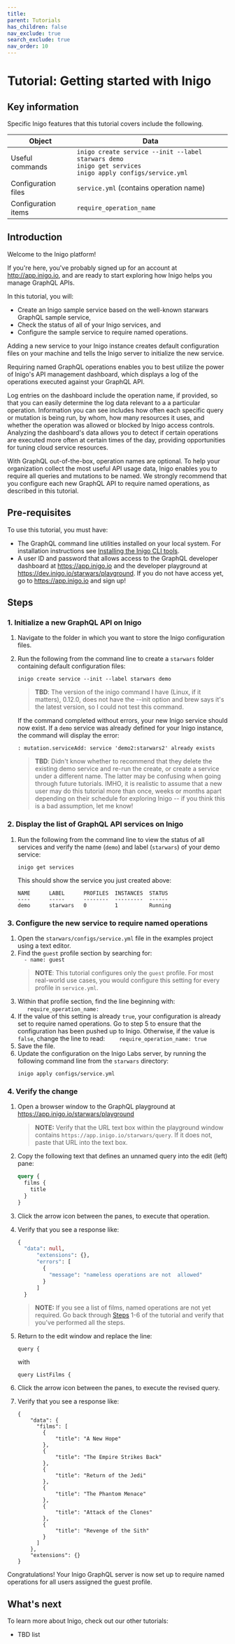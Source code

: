 ```yaml
---
title: 
parent: Tutorials
has_children: false
nav_exclude: true
search_exclude: true
nav_order: 10
---
```


# Tutorial: Getting started with Inigo

## Key information

Specific Inigo features that this tutorial covers include the following.

| Object | Data |
| --- | --- |
| Useful commands | `inigo create service --init --label starwars demo`<br>`inigo get services`<br>`inigo apply configs/service.yml`|
| Configuration files | `service.yml` (contains operation name) |  
| Configuration items | `require_operation_name` | 
 
## Introduction

Welcome to the Inigo platform!

If you're here, you've probably signed up for an account at http://app.inigo.io, and are ready to start exploring how Inigo helps you manage GraphQL APIs.

In this tutorial, you will:
* Create an Inigo sample service based on the well-known starwars GraphQL sample service,
* Check the status of all of your Inigo services, and
* Configure the sample service to require named operations.

Adding a new service to your Inigo instance creates default configuration files on your machine and tells the Inigo server to initialize the new service.

Requiring named GraphQL operations enables you to best utilize the power of Inigo's API management dashboard, which displays a log of the operations executed against your GraphQL API.

Log entries on the dashboard include the operation name, if provided, so that you can easily determine the log data relevant to a a particular operation. Information you can see includes how often each specific query or mutation is being run, by whom, how many resources it uses, and whether the operation was allowed or blocked by Inigo access controls. Analyzing the dashboard's data allows you to detect if certain operations are executed more often at certain times of the day, providing opportunities for tuning cloud service resources.

With GraphQL out-of-the-box, operation names are optional. To help your organization collect the most useful API usage data, Inigo enables you to require all queries and mutations to be named. We strongly recommend that you configure each new GraphQL API to require named operations, as described in this tutorial.

## Pre-requisites

To use this tutorial, you must have:

* The GraphQL command line utilities installed on your local system. For installation instructions see [Installing the Inigo CLI tools](../guides/installing-inigo-cli-tools.md).
* A user ID and password that allows access to the GraphQL developer dashboard at https://app.inigo.io and the developer playground at https://dev.inigo.io/starwars/playground. If you do not have access yet, go to https://app.inigo.io and sign up!

## Steps
### 1. Initialize a new GraphQL API on Inigo
1. Navigate to the folder in which you want to store the Inigo configuration files.
2. Run the following from the command line to create a `starwars` folder containing default configuration files:
    ````
    inigo create service --init --label starwars demo
    ````
    > **TBD**: The version of the inigo command I have (Linux, if it matters), 0.12.0, does not have the --init option and brew says it's the latest version, so I could not test this command.

    If the command completed without errors, your new Inigo service should now exist. If a `demo` service was already defined for your Inigo instance, the command will display the error:
    ````
    : mutation.serviceAdd: service 'demo2:starwars2' already exists
    ````

    > **TBD**: Didn't know whether to recommend that they delete the existing demo service and re-run the create, or create a service under a different name. The latter may be confusing when going through future tutorials.  IMHO, it is realistic to assume that a new user may do this tutorial more than once, weeks or months apart depending on their schedule for exploring Inigo -- if you think this is a bad assumption, let me know!

### 2. Display the list of GraphQL API services on Inigo
1. Run the following from the command line to view the status of all services and verify the name (`demo`) and label (`starwars`) of your demo service:
    ````
    inigo get services
    ````
    This should show the service you just created above:
    ````
    NAME      LABEL      PROFILES  INSTANCES  STATUS  
    ----      -----      --------  ---------  ------  
    demo      starwars   0         1          Running  
    ````

### 3. Configure the new service to require named operations
1. Open the `starwars/configs/service.yml` file in the examples project using a text editor.
2. Find the `guest` profile section by searching for:  
``  - name: guest``
    > **NOTE**: This tutorial configures only the `guest` profile. For most real-world use cases, you would configure this setting for every profile in `service.yml`. 
3. Within that profile section, find the line beginning with:  
``    require_operation_name: ``
4. If the value of this setting is already `true`, your configuration is already set to require named operations. Go to step 5 to ensure that the configuration has been pushed up to Inigo. Otherwise, if the value is `false`, change the line to read:
``    require_operation_name: true``  
5. Save the file.  
6. Update the configuration on the Inigo Labs server, by running the following command line from the `starwars` directory:  
    ```
    inigo apply configs/service.yml
    ```

### 4. Verify the change
1. Open a browser window to the GraphQL playground at https://app.inigo.io/starwars/playground
    > **NOTE:** Verify that the URL text box within the playground window contains `https://app.inigo.io/starwars/query`. If it does not, paste that URL into the text box.
2. Copy the following text that defines an unnamed query into the edit (left) pane:  
    ```graphql
    query {  
      films {  
        title  
      }  
    }
    ```
3. Click the arrow icon between the panes, to execute that operation.  
4. Verify that you see a response like: 
    ```graphql
    {
      "data": null,  
          "extensions": {},  
          "errors": [  
            {  
              "message": "nameless operations are not  allowed"  
            }  
          ]  
      }
    ```  

      > **NOTE:** If you see a list of films, named operations are not yet required. Go back through [Steps](#steps) 1-6 of the tutorial and verify that you've performed all the steps.

5. Return to the edit window and replace the line: 
    ```
    query {
    ```
    with
    ```
    query ListFilms {
    ```
6. Click the arrow icon between the panes, to execute the revised query.
7. Verify that you see a response like:

    ```
    {
        "data": {
          "films": [
            {
                "title": "A New Hope"
            },
            {
                "title": "The Empire Strikes Back"
            },
            {
                "title": "Return of the Jedi"
            },
            {
                "title": "The Phantom Menace"
            },
            {
                "title": "Attack of the Clones"
            },
            {
                "title": "Revenge of the Sith"
            }
          ]
        },
        "extensions": {}
    }
    ```

Congratulations! Your Inigo GraphQL server is now set up to require named operations for all users assigned the guest profile.

## What's next
To learn more about Inigo, check out our other tutorials:
* TBD list
